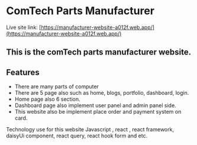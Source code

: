 # ComTech Parts Manufacturer

Live site link: [https://manufacturer-website-a012f.web.app/](https://manufacturer-website-a012f.web.app/) 

## This is the comTech parts manufacturer website.

## Features

* There are many parts of computer
* There are 5 page also such as home, blogs,   portfolio, dashboard, login.
* Home page also 6 section.
* Dashboard page also implement user panel and admin panel side.
* This website also be implement place order and payment system on card.

Technology use for this website Javascript , react , react framework, daisyUi component, react query, react hook form and etc.